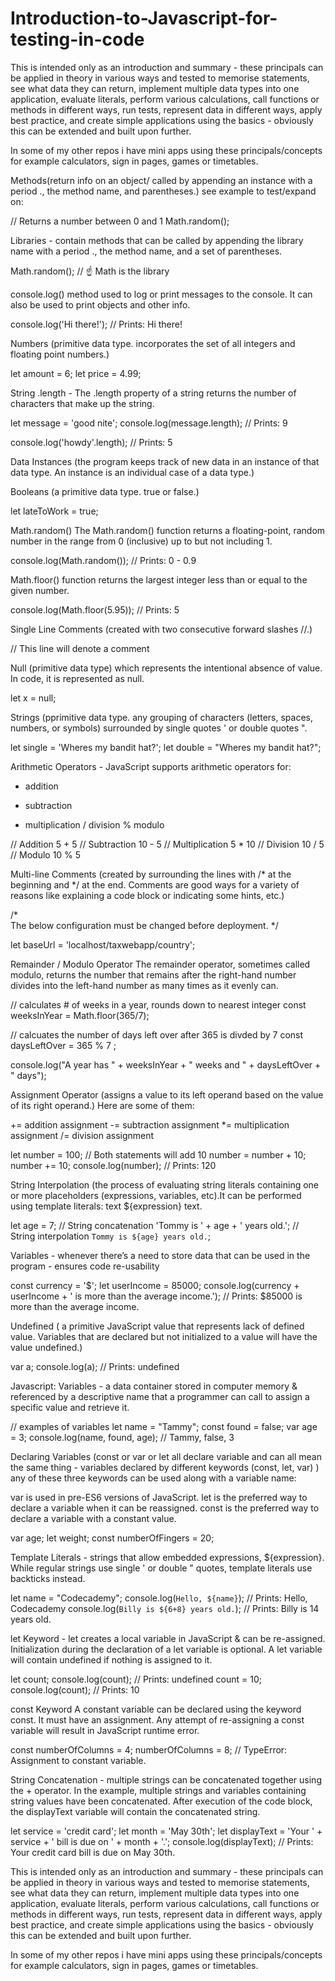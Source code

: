 # Introduction-to-Javascript-for-testing-in-code


This is intended only as an introduction and summary - these principals can be applied in theory in various ways and tested to memorise statements, see what data they can return, implement multiple data types into one application, evaluate literals, perform various calculations, call functions or methods in different ways, run tests, represent data in different ways, apply best practice, and create simple applications using the basics - obviously this can be extended and built upon further.

In some of my other repos i have mini apps using these principals/concepts for example calculators, sign in pages, games or timetables.






Methods(return info on an object/ called by appending an instance with a period ., the method name, and parentheses.) see example to test/expand on:

// Returns a number between 0 and 1
Math.random();



Libraries - contain methods that can be called by appending the library name with a period ., the method name, and a set of parentheses.

Math.random();
// ☝️ Math is the library




console.log() method used to log or print messages to the console. It can also be used to print objects and other info.

console.log('Hi there!');
// Prints: Hi there!





Numbers (primitive data type. incorporates the set of all integers and floating point numbers.)

let amount = 6;
let price = 4.99;



String .length - The .length property of a string returns the number of characters that make up the string.

let message = 'good nite';
console.log(message.length);
// Prints: 9
 
console.log('howdy'.length);
// Prints: 5






Data Instances (the program keeps track of new data in an instance of that data type. An instance is an individual case of a data type.)





Booleans (a primitive data type. true or false.)

let lateToWork = true;





Math.random()
The Math.random() function returns a floating-point, random number in the range from 0 (inclusive) up to but not including 1.

console.log(Math.random());
// Prints: 0 - 0.9








Math.floor() function returns the largest integer less than or equal to the given number.

console.log(Math.floor(5.95)); 
// Prints: 5











Single Line Comments (created with two consecutive forward slashes //.)

// This line will denote a comment










Null (primitive data type) which represents the intentional absence of value. In code, it is represented as null.

let x = null;











Strings (pprimitive data type. any grouping of characters (letters, spaces, numbers, or symbols) surrounded by single quotes ' or double quotes ".

let single = 'Wheres my bandit hat?';
let double = "Wheres my bandit hat?";










Arithmetic Operators - JavaScript supports arithmetic operators for:

+ addition
- subtraction
* multiplication
/ division
% modulo



// Addition
5 + 5
// Subtraction
10 - 5
// Multiplication
5 * 10
// Division
10 / 5
// Modulo
10 % 5








Multi-line Comments (created by surrounding the lines with /* at the beginning and */ at the end. Comments are good ways for a variety of reasons like explaining a code block or indicating some hints, etc.)

/*  
The below configuration must be 
changed before deployment. 
*/
 
let baseUrl = 'localhost/taxwebapp/country';









Remainder / Modulo Operator
The remainder operator, sometimes called modulo, returns the number that remains after the right-hand number divides into the left-hand number as many times as it evenly can.

// calculates # of weeks in a year, rounds down to nearest integer
const weeksInYear = Math.floor(365/7);
 
// calcuates the number of days left over after 365 is divded by 7
const daysLeftOver = 365 % 7 ;
 
console.log("A year has " + weeksInYear + " weeks and " + daysLeftOver + " days");











Assignment Operator (assigns a value to its left operand based on the value of its right operand.) Here are some of them:

+= addition assignment
-= subtraction assignment
*= multiplication assignment
/= division assignment


let number = 100;
// Both statements will add 10
number = number + 10;
number += 10;
console.log(number); 
// Prints: 120







String Interpolation (the process of evaluating string literals containing one or more placeholders (expressions, variables, etc).It can be performed using template literals: text ${expression} text.

let age = 7;
// String concatenation
'Tommy is ' + age + ' years old.';
// String interpolation
`Tommy is ${age} years old.`;







Variables -  whenever there’s a need to store data that can be used in the program - ensures code re-usability 

const currency = '$';
let userIncome = 85000; 
console.log(currency + userIncome + ' is more than the average income.');
// Prints: $85000 is more than the average income.

Undefined ( a primitive JavaScript value that represents lack of defined value. Variables that are declared but not initialized to a value will have the value undefined.)

var a;
console.log(a); 
// Prints: undefined









Javascript: Variables - a data container stored in computer memory & referenced by a descriptive name that a programmer can call to assign a specific value and retrieve it.

// examples of variables
let name = "Tammy";
const found = false;
var age = 3;
console.log(name, found, age);
// Tammy, false, 3









Declaring Variables (const or var or let all declare variable and can all mean the same thing - variables declared by different keywords (const, let, var) ) 
any of these three keywords can be used along with a variable name:

var is used in pre-ES6 versions of JavaScript.
let is the preferred way to declare a variable when it can be reassigned.
const is the preferred way to declare a variable with a constant value.


var age;
let weight;
const numberOfFingers = 20;










Template Literals - strings that allow embedded expressions, ${expression}. While regular strings use single ' or double " quotes, template literals use backticks instead.

let name = "Codecademy";
console.log(`Hello, ${name}`); 
// Prints: Hello, Codecademy
console.log(`Billy is ${6+8} years old.`); 
// Prints: Billy is 14 years old.








let Keyword - let creates a local variable in JavaScript & can be re-assigned. Initialization during the declaration of a let variable is optional. A let variable will contain undefined if nothing is assigned to it.

let count; 
console.log(count); // Prints: undefined
count = 10;
console.log(count); // Prints: 10









const Keyword
A constant variable can be declared using the keyword const. It must have an assignment. Any attempt of re-assigning a const variable will result in JavaScript runtime error.

const numberOfColumns = 4;
numberOfColumns = 8;
// TypeError: Assignment to constant variable.







String Concatenation - multiple strings can be concatenated together using the + operator. In the example, multiple strings and variables containing string values have been concatenated. After execution of the code block, the displayText variable will contain the concatenated string.

let service = 'credit card';
let month = 'May 30th'; 
let displayText = 'Your ' + service  + ' bill is due on ' +  month + '.';
console.log(displayText);
// Prints: Your credit card bill is due on May 30th.


This is intended only as an introduction and summary - these principals can be applied in theory in various ways and tested to memorise statements, see what data they can return, implement multiple data types into one application, evaluate literals, perform various calculations, call functions or methods in different ways, run tests, represent data in different ways, apply best practice, and create simple applications using the basics - obviously this can be extended and built upon further.

In some of my other repos i have mini apps using these principals/concepts for example calculators, sign in pages, games or timetables.
